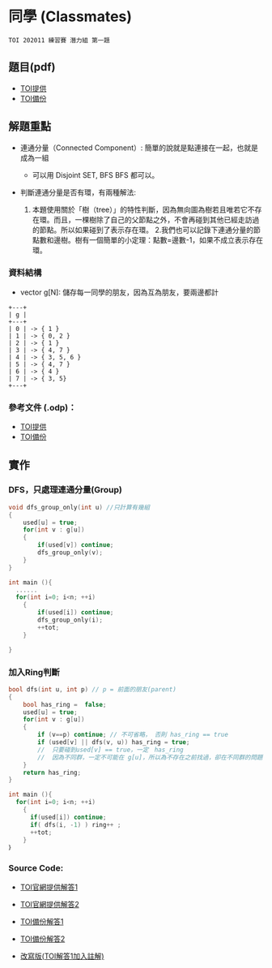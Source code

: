 # 同學 (Classmates)

``TOI 202011 練習賽 潛力組 第一題``

## 題目(pdf)  
* [TOI提供](https://toi-reg.csie.ntnu.edu.tw/question/202011/Classmates.pdf)  
* [TOI備份](source\Classmates.pdf)  

## 解題重點
* 連通分量（Connected Component）: 簡單的說就是點連接在一起，也就是成為一組
  * 可以用 Disjoint SET, BFS  BFS 都可以。

* 判斷連通分量是否有環，有兩種解法:
  1. 本題使用關於「樹（tree）」的特性判斷，因為無向圖為樹若且唯若它不存在環。而且，一棵樹除了自己的父節點之外，不會再碰到其他已經走訪過的節點。所以如果碰到了表示存在環。
  2.我們也可以記錄下連通分量的節點數和邊樹。樹有一個簡單的小定理：點數=邊數-1，如果不成立表示存在環。


### 資料結構  
* vector<int> g[N]: 儲存每一同學的朋友，因為互為朋友，要兩邊都計

``` console
+---+
| g |
+---+
| 0 | -> { 1 }
| 1 | -> { 0, 2 }
| 2 | -> { 1 }
| 3 | -> { 4, 7 }
| 4 | -> { 3, 5, 6 }
| 5 | -> { 4, 7 }
| 6 | -> { 4 }
| 7 | -> { 3, 5}
+---+
```

### 參考文件 (.odp)：
* [TOI提供](https://toi-reg.csie.ntnu.edu.tw/question/202011/Classmates.odp)  
* [TOI備份](source\Classmates.odp)  


## 實作
### DFS，只處理連通分量(Group)

``` c++
void dfs_group_only(int u) //只計算有幾組
{
	used[u] = true;
	for(int v : g[u])
	{
		if(used[v]) continue;
		dfs_group_only(v);
	}
}

int main (){
  ......
  for(int i=0; i<n; ++i)
	{
		if(used[i]) continue;
		dfs_group_only(i);
		++tot;
	}

}
```

### 加入Ring判斷

``` c++
bool dfs(int u, int p) // p = 前面的朋友(parent)
{
	bool has_ring =  false;
	used[u] = true;
	for(int v : g[u])
	{
		if (v==p) continue; // 不可省略， 否則 has_ring == true
		if (used[v] || dfs(v, u)) has_ring = true; 
		//  只要碰到used[v] == true，一定　has_ring 
		// 	因為不同群，一定不可能在 g[u]，所以為不存在之前找過，卻在不同群的問題
	}
	return has_ring;
}

int main (){
  for(int i=0; i<n; ++i)
    {
      if(used[i]) continue;
      if( dfs(i, -1) ) ring++ ;
      ++tot;
    }
｝
```

### Source Code:
* [TOI官網提供解答1](https://toi-reg.csie.ntnu.edu.tw/question/202011/Classmates_100_1.cpp)
* [TOI官網提供解答2](https://toi-reg.csie.ntnu.edu.tw/question/202011/Classmates_100_2.cpp)
* [TOI備份解答1](source\Classmates_100_1_toi.cpp)
* [TOI備份解答2](source\Classmates_100_2_toi.cpp)

* [改寫版(TOI解答1加入註解)](source\Classmates_100_1.cpp)
